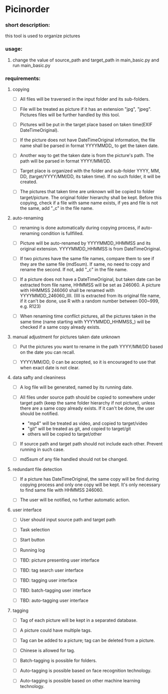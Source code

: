 Picinorder
==========

### short description:
this tool is used to organize pictures

### usage:

1. change the value of source_path and target_path in main_basic.py and run main_basic.py

### requirements: 
1. copying

	- [ ] All files will be traversed in the input folder and its sub-folders. 

	- [ ] File will be treated as picture if it has an extension "jpg", "jpeg". Pictures files will be further handled by this tool. 

	- [ ] Pictures will be put in the target place based on taken time(EXIF DateTimeOriginal).

	- [ ] If the picture does not have DateTimeOriginal information, the file name shall be parsed in format YYYYMMDD_ to get the taken date. 

	- [ ] Another way to get the taken date is from the picture's path. The path will be parsed in format YYYY/MM/DD. 

	- [ ] Target place is organized with the folder and sub-folder YYYY, MM, DD, (target/YYYY/MM/DD, its taken time). If no such folder, it will be created. 

	- [ ] The pictures that taken time are unknown will be copied to folder target/picture. The original folder hierarchy shall be kept. Before this copying, check if a file with same name exists, if yes and file is not the same, add "_c" in the file name. 

1. auto-renaming

	- [ ] renaming is done automatically during copying process, if auto-renaming condition is fullfilled. 

	- [ ] Picture will be auto-renamed by YYYYMMDD_HHMMSS and its original extension. YYYYMMDD_HHMMSS is from DateTimeOriginal. 

	- [ ] If two pictures have the same file names, compare them to see if they are the same file (md5sum). If same, no need to copy and rename the second. If not, add "_c" in the file name. 

	- [ ] If a picture does not have a DateTimeOriginal, but taken date can be extracted from file name, HHMMSS will be set as 246060. A picture with HHMMSS 246060 shall be renamed with YYYYMMDD_246060_IIII. (IIII is extracted from its original file name, if it can't be done, use R with a random number between 000~999, e.g. R123) 

	- [ ] When renaming time conflict pictures, all the pictures taken in the same time (name starting with YYYYMMDD_HHMMSS_) will be checked if a same copy already exists. 

1. manual adjustment for pictures taken date unknown

	- [ ] Put the pictures you want to rename in the path YYYY/MM/DD based on the date you can recall. 

	- [ ] YYYY/MM/DD, 0 can be accepted, so it is encouraged to use that when exact date is not clear. 

1. data safty and cleaniness

	- [ ] A log file will be generated, named by its running date. 

	- [ ] All files under source path should be copied to somewhere under target path (keep the same folder hierarchy if not picture), unless there are a same copy already exists. If it can't be done, the user should be notified. 
		- "mp4" will be treated as video, and copied to target/video
		- "git" will be treated as git, and copied to target/git
		- others will be copied to target/other

	- [ ] If source path and target path should not include each other. Prevent running in such case. 

	- [ ] md5sum of any file handled should not be changed. 

1. redundant file detection

	- [ ] If a picture has DateTimeOriginal, the same copy will be find during copying process and only one copy will be kept. It's only necessary to find same file with HHMMSS 246060. 

	- [ ] The user will be notified, no further automatic action. 

1. user interface

	- [ ] User should input source path and target path

	- [ ] Task selection

	- [ ] Start button

	- [ ] Running log

	- [ ] TBD: picture presenting user interface

	- [ ] TBD: tag search user interface

	- [ ] TBD: tagging user interface

	- [ ] TBD: batch-tagging user interface

	- [ ] TBD: auto-tagging user interface

1. tagging

	- [ ] Tag of each picture will be kept in a separated database.

	- [ ] A picture could have multiple tags.

	- [ ] Tag can be added to a picture; tag can be deleted from a picture. 

	- [ ] Chinese is allowed for tag.

	- [ ] Batch-tagging is possible for folders.

	- [ ] Auto-tagging is possible based on face recognition technology.

	- [ ] Auto-tagging is possible based on other machine learning technology.

